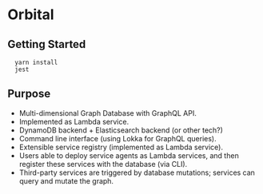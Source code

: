 # Orbital

## Getting Started

~~~~
  yarn install
  jest
~~~~

## Purpose

- Multi-dimensional Graph Database with GraphQL API.
- Implemented as Lambda service.
- DynamoDB backend + Elasticsearch backend (or other tech?)
- Command line interface (using Lokka for GraphQL queries).
- Extensible service registry (implemented as Lambda service).
- Users able to deploy service agents as Lambda services, and then register these services with the database (via CLI).
- Third-party services are triggered by database mutations; services can query and mutate the graph.
